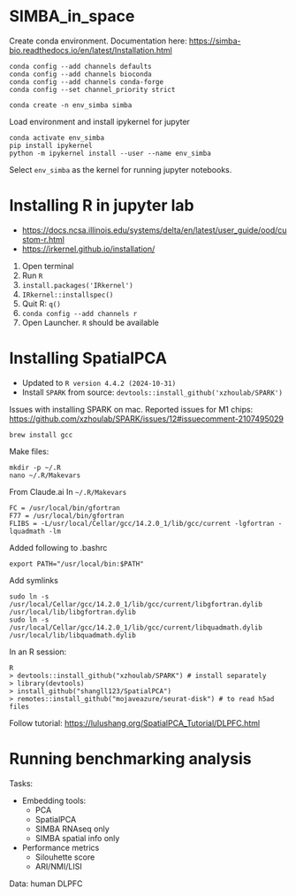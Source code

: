 # SIMBA_in_space

Create conda environment. Documentation here: https://simba-bio.readthedocs.io/en/latest/Installation.html
```
conda config --add channels defaults
conda config --add channels bioconda
conda config --add channels conda-forge
conda config --set channel_priority strict

conda create -n env_simba simba
```

Load environment and install ipykernel for jupyter
```
conda activate env_simba
pip install ipykernel
python -m ipykernel install --user --name env_simba
```

Select `env_simba` as the kernel for running jupyter notebooks.

# Installing R in jupyter lab

- https://docs.ncsa.illinois.edu/systems/delta/en/latest/user_guide/ood/custom-r.html
- https://irkernel.github.io/installation/

1. Open terminal
2. Run `R`
3. `install.packages('IRkernel')`
4. `IRkernel::installspec()`
5. Quit R: `q()`
6. `conda config --add channels r`
7. Open Launcher. `R` should be available

# Installing SpatialPCA

- Updated to `R version 4.4.2 (2024-10-31)`
- Install `SPARK` from source: `devtools::install_github('xzhoulab/SPARK')`

Issues with installing SPARK on mac. Reported issues for M1 chips: https://github.com/xzhoulab/SPARK/issues/12#issuecomment-2107495029
```
brew install gcc
```

Make files:
```
mkdir -p ~/.R  
nano ~/.R/Makevars
```

From Claude.ai
In `~/.R/Makevars`
```
FC = /usr/local/bin/gfortran
F77 = /usr/local/bin/gfortran
FLIBS = -L/usr/local/Cellar/gcc/14.2.0_1/lib/gcc/current -lgfortran -lquadmath -lm
```

Added following to .bashrc
```
export PATH="/usr/local/bin:$PATH"
```

Add symlinks
```
sudo ln -s /usr/local/Cellar/gcc/14.2.0_1/lib/gcc/current/libgfortran.dylib /usr/local/lib/libgfortran.dylib
sudo ln -s /usr/local/Cellar/gcc/14.2.0_1/lib/gcc/current/libquadmath.dylib /usr/local/lib/libquadmath.dylib
```

In an R session:
```
R
> devtools::install_github("xzhoulab/SPARK") # install separately
> library(devtools)
> install_github("shangll123/SpatialPCA")
> remotes::install_github("mojaveazure/seurat-disk") # to read h5ad files
```

Follow tutorial: https://lulushang.org/SpatialPCA_Tutorial/DLPFC.html

# Running benchmarking analysis

Tasks:
- Embedding tools:
    - PCA
    - SpatialPCA
    - SIMBA RNAseq only
    - SIMBA spatial info only
- Performance metrics
    - Silouhette score
    - ARI/NMI/LISI
 
Data: human DLPFC